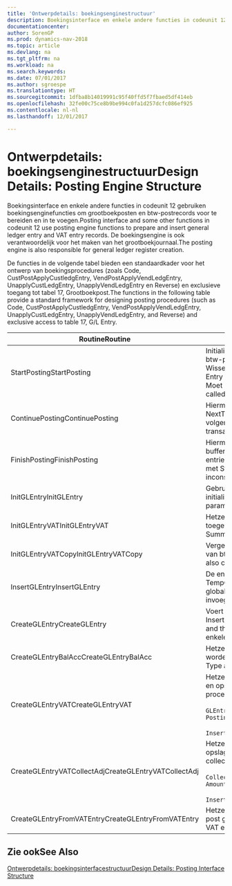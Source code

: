 ```yaml
---
title: 'Ontwerpdetails: boekingsenginestructuur'
description: Boekingsinterface en enkele andere functies in codeunit 12 gebruiken boekingsenginefuncties om grootboekposten en btw-postrecords voor te bereiden en in te voegen. De boekingsengine is ook verantwoordelijk voor het maken van het grootboekjournaal.
documentationcenter: 
author: SorenGP
ms.prod: dynamics-nav-2018
ms.topic: article
ms.devlang: na
ms.tgt_pltfrm: na
ms.workload: na
ms.search.keywords: 
ms.date: 07/01/2017
ms.author: sgroespe
ms.translationtype: HT
ms.sourcegitcommit: 1dfba8b14019991c95f40ffd5f7fbaed5df414eb
ms.openlocfilehash: 32fe00c75ce8b9be994c0fa1d257dcfc086ef925
ms.contentlocale: nl-nl
ms.lasthandoff: 12/01/2017

---
```

# <a name="design-details-posting-engine-structure"></a><span data-ttu-id="ccfde-104">Ontwerpdetails: boekingsenginestructuur</span><span class="sxs-lookup"><span data-stu-id="ccfde-104">Design Details: Posting Engine Structure</span></span>
<span data-ttu-id="ccfde-105">Boekingsinterface en enkele andere functies in codeunit 12 gebruiken boekingsenginefuncties om grootboekposten en btw-postrecords voor te bereiden en in te voegen.</span><span class="sxs-lookup"><span data-stu-id="ccfde-105">Posting interface and some other functions in codeunit 12 use posting engine functions to prepare and insert general ledger entry and VAT entry records.</span></span> <span data-ttu-id="ccfde-106">De boekingsengine is ook verantwoordelijk voor het maken van het grootboekjournaal.</span><span class="sxs-lookup"><span data-stu-id="ccfde-106">The posting engine is also responsible for general ledger register creation.</span></span>  
  
 <span data-ttu-id="ccfde-107">De functies in de volgende tabel bieden een standaardkader voor het ontwerp van boekingsprocedures (zoals Code, CustPostApplyCustledgEntry, VendPostApplyVendLedgEntry, UnapplyCustLedgEntry, UnapplyVendLedgEntry en Reverse) en exclusieve toegang tot tabel 17, Grootboekpost.</span><span class="sxs-lookup"><span data-stu-id="ccfde-107">The functions in the following table provide a standard framework for designing posting procedures (such as Code, CustPostApplyCustledgEntry, VendPostApplyVendLedgEntry, UnapplyCustLedgEntry, UnapplyVendLedgEntry, and Reverse) and exclusive access to table 17, G/L Entry.</span></span>  
  
|<span data-ttu-id="ccfde-108">Routine</span><span class="sxs-lookup"><span data-stu-id="ccfde-108">Routine</span></span>|<span data-ttu-id="ccfde-109">Description</span><span class="sxs-lookup"><span data-stu-id="ccfde-109">Description</span></span>|  
|-------------|---------------------------------------|  
|<span data-ttu-id="ccfde-110">StartPosting</span><span class="sxs-lookup"><span data-stu-id="ccfde-110">StartPosting</span></span>|<span data-ttu-id="ccfde-111">Initialiseert boekingsbuffer TempGLEntryBuf, vergrendelt grootboekpost- en btw-posttabellen, en initialiseert Boekingsperiode, Grootboekjournaal en Wisselkoers.</span><span class="sxs-lookup"><span data-stu-id="ccfde-111">Initializes posting buffer TempGLEntryBuf, locks G/L Entry and VAT Entry tables, and initializes Accounting Period, G/L Register, and Exchange Rate.</span></span> <span data-ttu-id="ccfde-112">Moet slechts eenmaal worden aangeroepen, zodat NextEntryNo 0 is.</span><span class="sxs-lookup"><span data-stu-id="ccfde-112">Should be called only once, then NextEntryNo is 0.</span></span>|  
|<span data-ttu-id="ccfde-113">ContinuePosting</span><span class="sxs-lookup"><span data-stu-id="ccfde-113">ContinuePosting</span></span>|<span data-ttu-id="ccfde-114">Hiermee wordt ongerealiseerde btw voor de vorige transactietoename NextTransactionNo gecontroleerd en geboekt, en wordt het boeken van de volgende regel voorbereid.</span><span class="sxs-lookup"><span data-stu-id="ccfde-114">Checks and posts unrealized VAT for previous transaction increment NextTransactionNo and prepares post of next line.</span></span>|  
|<span data-ttu-id="ccfde-115">FinishPosting</span><span class="sxs-lookup"><span data-stu-id="ccfde-115">FinishPosting</span></span>|<span data-ttu-id="ccfde-116">Hiermee worden boekingen voltooid door grootboekposten uit de tijdelijke buffer in te voegen in de databasetabel.</span><span class="sxs-lookup"><span data-stu-id="ccfde-116">Completes posting by inserting G/L entries from temporary buffer into database table.</span></span> <span data-ttu-id="ccfde-117">Altijd gebruikt in combinatie met StartPosting.</span><span class="sxs-lookup"><span data-stu-id="ccfde-117">Always used together with StartPosting.</span></span> <span data-ttu-id="ccfde-118">Controleert op inconsistenties.</span><span class="sxs-lookup"><span data-stu-id="ccfde-118">Checks for inconsistencies.</span></span>|  
|<span data-ttu-id="ccfde-119">InitGLEntry</span><span class="sxs-lookup"><span data-stu-id="ccfde-119">InitGLEntry</span></span>|<span data-ttu-id="ccfde-120">Gebruikt om nieuwe grootboekpost te initialiseren voor dagboekregel.</span><span class="sxs-lookup"><span data-stu-id="ccfde-120">Used to initialize new G/L entry for Gen. Jnl Line.</span></span> <span data-ttu-id="ccfde-121">Retourneert GLEntry als parameter.</span><span class="sxs-lookup"><span data-stu-id="ccfde-121">Returns GLEntry as parameter.</span></span>|  
|<span data-ttu-id="ccfde-122">InitGLEntryVAT</span><span class="sxs-lookup"><span data-stu-id="ccfde-122">InitGLEntryVAT</span></span>|<span data-ttu-id="ccfde-123">Hetzelfde als InitGLEntry, maar Tegenrekeningnr. en SummarizeVAT worden ook toegewezen.</span><span class="sxs-lookup"><span data-stu-id="ccfde-123">Same as InitGLEntry, but also assigns Bal. Account No. and SummarizeVAT.</span></span>|  
|<span data-ttu-id="ccfde-124">InitGLEntryVATCopy</span><span class="sxs-lookup"><span data-stu-id="ccfde-124">InitGLEntryVATCopy</span></span>|<span data-ttu-id="ccfde-125">Vergelijkbaar met InitGLEntryVAT, maar er worden ook boekingsgroepgegevens van btw-posten vóór SummarizeVAT gekopieerd.</span><span class="sxs-lookup"><span data-stu-id="ccfde-125">Similar to InitGLEntryVAT, but also copies posting groups data from VAT Entry before SummarizeVAT.</span></span>|  
|<span data-ttu-id="ccfde-126">InsertGLEntry</span><span class="sxs-lookup"><span data-stu-id="ccfde-126">InsertGLEntry</span></span>|<span data-ttu-id="ccfde-127">De enige functie waarmee grootboekposten in de algemene tabel TempGLEntryBuf wordt ingevoegd.</span><span class="sxs-lookup"><span data-stu-id="ccfde-127">The only function that inserts G/L entry into global TempGLEntryBuf table.</span></span> <span data-ttu-id="ccfde-128">Deze functie altijd gebruiken voor invoegen.</span><span class="sxs-lookup"><span data-stu-id="ccfde-128">Always use this function for insert.</span></span>|  
|<span data-ttu-id="ccfde-129">CreateGLEntry</span><span class="sxs-lookup"><span data-stu-id="ccfde-129">CreateGLEntry</span></span>|<span data-ttu-id="ccfde-130">Voert een InitGLEntry uit, wijst Bedrag (Rapp.-val.) toe en voert vervolgens InsertGLEntry uit.</span><span class="sxs-lookup"><span data-stu-id="ccfde-130">Performs an InitGLEntry, assigns Additional Currency Amount, and then performs InsertGLEntry.</span></span> <span data-ttu-id="ccfde-131">Vervangt verschillende regels code door een enkele functieaanroep.</span><span class="sxs-lookup"><span data-stu-id="ccfde-131">Replaces several lines of code with a single function call.</span></span>|  
|<span data-ttu-id="ccfde-132">CreateGLEntryBalAcc</span><span class="sxs-lookup"><span data-stu-id="ccfde-132">CreateGLEntryBalAcc</span></span>|<span data-ttu-id="ccfde-133">Hetzelfde als CreateGLEntry, maar Tegenrekeningsoort en Tegenrekeningnr. worden ook toegewezen.</span><span class="sxs-lookup"><span data-stu-id="ccfde-133">Same as CreateGLEntry, but also assigns Bal. Account Type and Bal. Account No.</span></span>|  
|<span data-ttu-id="ccfde-134">CreateGLEntryVAT</span><span class="sxs-lookup"><span data-stu-id="ccfde-134">CreateGLEntryVAT</span></span>|<span data-ttu-id="ccfde-135">Hetzelfde als CreateGLEntry, maar met extra verwerking voor boekingsgroepen en opslag in tijdelijke btw-buffer:</span><span class="sxs-lookup"><span data-stu-id="ccfde-135">Same as CreateGLEntry, but with additional processing for posting groups and saving to temporary VAT buffer:</span></span><br /><br /> `GLEntry.CopyPostingGroupsFromDtldCVBuf(DtldCVLedgEntryBuf,GenJnlLine."Gen. Posting Type");`<br /><br /> `InsertVATEntriesFromTemp(DtldCVLedgEntryBuf,GLEntry);`|  
|<span data-ttu-id="ccfde-136">CreateGLEntryVATCollectAdj</span><span class="sxs-lookup"><span data-stu-id="ccfde-136">CreateGLEntryVATCollectAdj</span></span>|<span data-ttu-id="ccfde-137">Hetzelfde als CreateGLEntry, maar met extra verzameling van aanpassingen en opslag in tijdelijke btw-buffer:</span><span class="sxs-lookup"><span data-stu-id="ccfde-137">Same as CreateGLEntry, but with additional collection of adjustments and saving to temporary VAT buffer:</span></span><br /><br /> `CollectAdjustment(AdjAmount,GLEntry.Amount,GLEntry."Additional-Currency Amount",OriginalDateSet);`<br /><br /> `InsertVATEntriesFromTemp(DtldCVLedgEntryBuf,GLEntry);`|  
|<span data-ttu-id="ccfde-138">CreateGLEntryFromVATEntry</span><span class="sxs-lookup"><span data-stu-id="ccfde-138">CreateGLEntryFromVATEntry</span></span>|<span data-ttu-id="ccfde-139">Hetzelfde als CreateGLEntry, maar er worden ook boekingsgroepen uit Btw-post gekopieerd.</span><span class="sxs-lookup"><span data-stu-id="ccfde-139">Same as CreateGLEntry, but also copies posting groups from VAT entry.</span></span>|  
  
## <a name="see-also"></a><span data-ttu-id="ccfde-140">Zie ook</span><span class="sxs-lookup"><span data-stu-id="ccfde-140">See Also</span></span>  
 [<span data-ttu-id="ccfde-141">Ontwerpdetails: boekingsinterfacestructuur</span><span class="sxs-lookup"><span data-stu-id="ccfde-141">Design Details: Posting Interface Structure</span></span>](design-details-posting-interface-structure.md)
